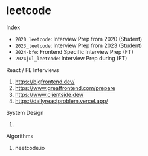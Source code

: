 # leetcode
Index

- `2020_leetcode`: Interview Prep from 2020 (Student)
- `2023_leetcode`: Interview Prep from 2023 (Student)
- `2024-bfe`: Frontend Specific Interview Prep (FT) 
- `2024jul_leetcode`: Interview Prep during (FT) 

React / FE Interviews

1. https://bigfrontend.dev/
2. https://www.greatfrontend.com/prepare
3. https://www.clientside.dev/
2. https://dailyreactproblem.vercel.app/

System Design

1. 

Algorithms

1. neetcode.io